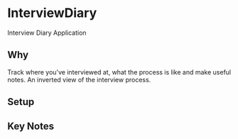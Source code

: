 # InterviewDiary
Interview Diary Application
## Why
Track where you've interviewed at, what the process is like and make useful notes. An inverted view of the interview process.
## Setup
## Key Notes
